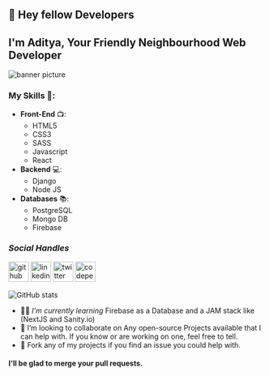 

## 👋 Hey fellow Developers
## I'm Aditya, Your Friendly Neighbourhood Web Developer

![banner picture](https://github.com/monztercoder/monztercoder/blob/main/Banner%20template.png?raw=true)

### My Skills 📝:
- **Front-End** 📺:
    - HTML5
    - CSS3
    - SASS
    - Javascript
    - React
- **Backend** 💻:
    - Django
    - Node JS
- **Databases** 📚:
    - PostgreSQL
    - Mongo DB
    - Firebase
   

### *Social Handles*
[<img src='https://cdn.jsdelivr.net/npm/simple-icons@3.0.1/icons/github.svg' alt='github' height='40'>](https://github.com/monztercoder)  [<img src='https://cdn.jsdelivr.net/npm/simple-icons@3.0.1/icons/linkedin.svg' alt='linkedin' height='40'>](https://www.linkedin.com/in/aadikhare1999/)  [<img src='https://cdn.jsdelivr.net/npm/simple-icons@3.0.1/icons/twitter.svg' alt='twitter' height='40'>](https://twitter.com/Aadi__khare)  [<img src='https://cdn.jsdelivr.net/npm/simple-icons@3.0.1/icons/codepen.svg' alt='codepen' height='40'>](https://codepen.io/Aadi_khare)  

![GitHub stats](https://github-readme-stats.vercel.app/api?username=monztercoder&show_icons=true)  


- 👨‍🎓 *I’m currently learning* Firebase as a Database and a JAM stack like (NextJS and Sanity.io)
- 👯 I’m looking to collaborate on Any open-source Projects available that I can help with. If you know or are working on one, feel free to tell.
-  🍴 Fork any of my projects if you find an issue you could help with.

#### I'll be glad to merge your pull requests.

